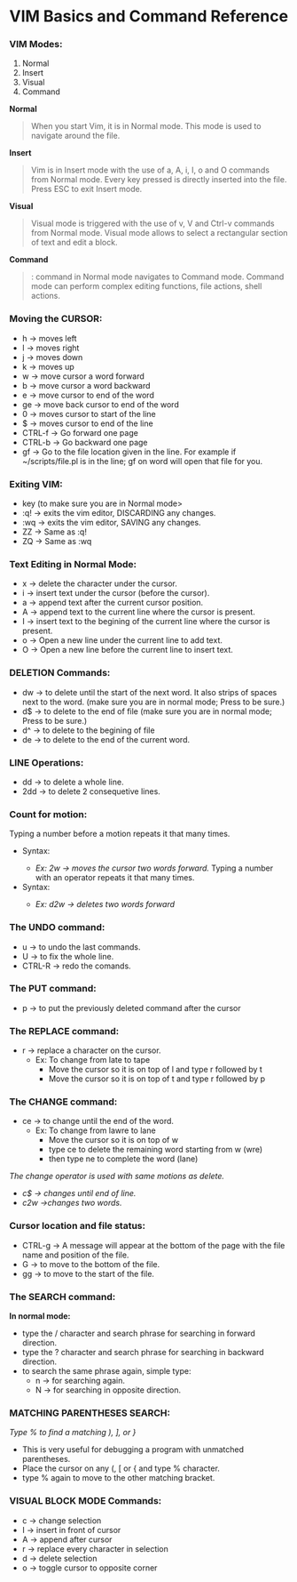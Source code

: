 # VIM Basics and Command Reference

### VIM Modes:
1. Normal
2. Insert
3. Visual
4. Command

**Normal**
>When you start Vim, it is in Normal mode.
This mode is used to navigate around the file.

**Insert**
>Vim is in Insert mode with the use of a, A, i, I, o and O commands from Normal mode. 
Every key pressed is directly inserted into the file.
Press ESC to exit Insert mode.

**Visual**
>Visual mode is triggered with the use of v, V and Ctrl-v commands from Normal mode.
Visual mode allows to select a rectangular section of text and edit a block.

**Command**
>: command in Normal mode navigates to Command mode. 
Command mode can perform complex editing functions, file actions, shell actions.


### Moving the CURSOR:
* h      -> moves left
* l      -> moves right
* j      -> moves down
* k      -> moves up
* w      -> move cursor a word forward
* b      -> move cursor a word backward
* e      -> move cursor to end of the word
* ge     -> move back cursor to end of the word
* 0      -> moves cursor to start of the line
* $      -> moves cursor to end of the line
* CTRL-f -> Go forward one page
* CTRL-b -> Go backward one page
* gf     -> Go to the file location given in the line.
         For example if ~/scripts/file.pl is in the line; gf on word will open
	      that file for you.


### Exiting VIM:
* <ESC> key (to make sure you are in Normal mode>
* :q! -> exits the vim editor, DISCARDING any changes.
* :wq -> exits the vim editor, SAVING any changes.
* ZZ  -> Same as :q!
* ZQ  -> Same as :wq


### Text Editing in Normal Mode:
* x -> delete the character under the cursor.
* i -> insert text under the cursor (before the cursor).
* a -> append text after the current cursor position.
* A -> append text to the current line where the cursor is present.
* I -> insert text to the begining of the current line where the cursor is present.
* o -> Open a new line under the current line to add text.
* O -> Open a new line before the current line to insert text.


### DELETION Commands:
* dw -> to delete until the start of the next word. It also strips of spaces next to
     the word. (make sure you are in normal mode; Press <ESC> to be sure.)
* d$ -> to delete to the end of file (make sure you are in normal mode; Press <ESC> to be sure.)
* d^ -> to delete to the begining of file
* de -> to delete to the end of the current word.


### LINE Operations:
* dd  -> to delete a whole line.
* 2dd -> to delete 2 consequetive lines.


### Count for motion:
Typing a number before a motion repeats it that many times.
* Syntax: <NUMBER> <MOTION>
  - *Ex: 2w -> moves the cursor two words forward.*
Typing a number with an operator repeats it that many times.
* Syntax: <OPERATOR> <NUMBER> <MOTION> 
  - *Ex: d2w -> deletes two words forward*


### The UNDO command:
* u 		-> to undo the last commands.
* U 		-> to fix the whole line.
* CTRL-R 	-> redo the comands.


### The PUT command:
* p -> to put the previously deleted command after the cursor


### The REPLACE command:
* r -> replace a character on the cursor.
  * Ex: To change from late to tape
      * Move the cursor so it is on top of l and type r followed by t
      * Move the cursor so it is on top of t and type r followed by p


### The CHANGE command:
* ce -> to change until the end of the word.
  * Ex: To change from lawre to lane
      * Move the cursor so it is on top of w
      * type ce to delete the remaining word starting from w (wre)
      * then type ne to complete the word (lane)

*The change operator is used with same motions as delete.*
- *c$ -> changes until end of line.*
- *c2w ->changes two words.*


### Cursor location and file status:
* CTRL-g -> A message will appear at the bottom of the page with the file name
         and position of the file.
* G      -> to move to the bottom of the file.
* gg     -> to move to the start of the file.


### The SEARCH command:
**In normal mode:**
- type the / character and search phrase for searching in forward direction.
- type the ? character and search phrase for searching in backward direction.
- to search the same phrase again, simple type:
    - n -> for searching again.
    - N -> for searching in opposite direction.


### MATCHING PARENTHESES SEARCH:
*Type % to find a matching ), ], or }*
* This is very useful for debugging a program with unmatched parentheses.
* Place the cursor on any (, [ or { and type % character.
* type % again to move to the other matching bracket.


### VISUAL BLOCK MODE Commands:
* c -> change selection
* I -> insert in front of cursor
* A -> append after cursor
* r -> replace every character in selection
* d -> delete selection
* o -> toggle cursor to opposite corner

